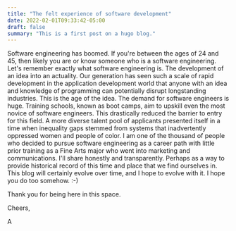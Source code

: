 ```yaml
---
title: "The felt experience of software development"
date: 2022-02-01T09:33:42-05:00
draft: false
summary: "This is a first post on a hugo blog."
---
```


Software engineering has boomed. If you're between the ages of 24 and 45, 
then likely you are or know someone who is a software engineering. 
Let's remember exactly what software engineering is. The development of an idea into an actuality. 
Our generation has seen such a scale of rapid development in the application development world that 
anyone with an idea and knowledge of programming can potentially disrupt longstanding industries. 
This is the age of the idea. The demand for software engineers is huge. 
Training schools, known as boot camps, aim to upskill even the most novice of software engineers. 
This drastically reduced the barrier to entry for this field. A more diverse talent pool of 
applicants presented itself in a time when inequality gaps stemmed from systems 
that inadvertently oppressed women and people of color. I am one of the thousand 
of people who decided to pursue software engineering as a career path with little prior training 
as a Fine Arts major who went into marketing and communications. I'll share honestly and transparently. 
Perhaps as a way to provide historical record of this time and place that we find ourselves in. 
This blog will certainly evolve over time, and I hope to evolve with it. 
I hope you do too somehow. :-) 

Thank you for being here in this space.

Cheers,

A

[comment]: <> (## Code Block)

[comment]: <> (```typescript)

[comment]: <> (if&#40;10 == 10&#41; {)

[comment]: <> (    console.log&#40;'YES'&#41;)

[comment]: <> (})

[comment]: <> (```)
